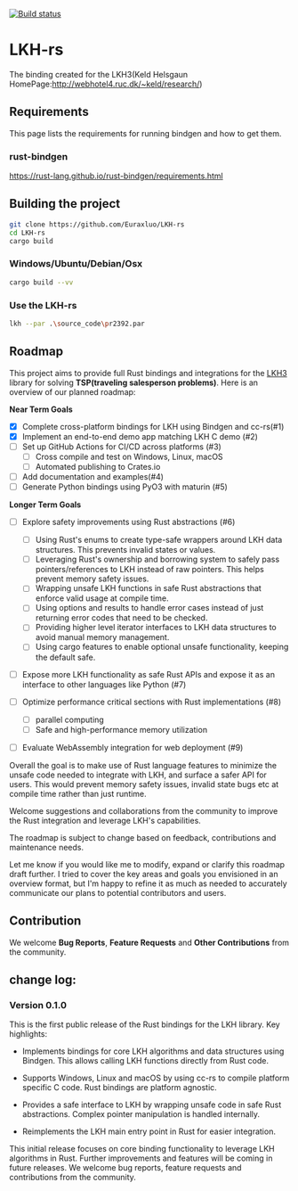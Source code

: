 [![Build status](https://github.com/Euraxluo/LKH-rs/workflows/rust-build/badge.svg)](#)

# LKH-rs
The binding created for the LKH3(Keld Helsgaun HomePage:http://webhotel4.ruc.dk/~keld/research/)

## Requirements
This page lists the requirements for running bindgen and how to get them.

### rust-bindgen
https://rust-lang.github.io/rust-bindgen/requirements.html

## Building the project
```bash
git clone https://github.com/Euraxluo/LKH-rs
cd LKH-rs
cargo build
```

### Windows/Ubuntu/Debian/Osx
```bash
cargo build --vv
```

### Use the LKH-rs
```bash
lkh --par .\source_code\pr2392.par
```


## Roadmap
This project aims to provide full Rust bindings and integrations for the [LKH3](http://webhotel4.ruc.dk/~keld/research/) library for solving **TSP(traveling salesperson problems)**. Here is an overview of our planned roadmap:

**Near Term Goals**
- [x] Complete cross-platform bindings for LKH using Bindgen and cc-rs(#1)
- [x] Implement an end-to-end demo app matching LKH C demo (#2)
- [ ] Set up GitHub Actions for CI/CD across platforms (#3)
    - [ ] Cross compile and test on Windows, Linux, macOS
    - [ ] Automated publishing to Crates.io
- [ ] Add documentation and examples(#4)
- [ ] Generate Python bindings using PyO3 with maturin (#5)

**Longer Term Goals**
- [ ] Explore safety improvements using Rust abstractions (#6)
    - [ ] Using Rust's enums to create type-safe wrappers around LKH data structures. This prevents invalid states or values.
    - [ ] Leveraging Rust's ownership and borrowing system to safely pass pointers/references to LKH instead of raw pointers. This helps prevent memory safety issues.
    - [ ] Wrapping unsafe LKH functions in safe Rust abstractions that enforce valid usage at compile time. 
    - [ ] Using options and results to handle error cases instead of just returning error codes that need to be checked.
    - [ ] Providing higher level iterator interfaces to LKH data structures to avoid manual memory management.
    - [ ] Using cargo features to enable optional unsafe functionality, keeping the default safe.
- [ ] Expose more LKH functionality as safe Rust APIs and expose it as an interface to other languages like Python (#7)
- [ ] Optimize performance critical sections with Rust implementations (#8)
    - [ ] parallel computing
    - [ ] Safe and high-performance memory utilization
- [ ] Evaluate WebAssembly integration for web deployment (#9)


Overall the goal is to make use of Rust language features to minimize the unsafe code needed to integrate with LKH, and surface a safer API for users. This would prevent memory safety issues, invalid state bugs etc at compile time rather than just runtime.

Welcome suggestions and collaborations from the community to improve the Rust integration and leverage LKH's capabilities.

The roadmap is subject to change based on feedback, contributions and maintenance needs.

Let me know if you would like me to modify, expand or clarify this roadmap draft further. I tried to cover the key areas and goals you envisioned in an overview format, but I'm happy to refine it as much as needed to accurately communicate our plans to potential contributors and users. 

## Contribution
We welcome **Bug Reports**, **Feature Requests** and **Other Contributions** from the community.
 
## change log:

### Version 0.1.0

This is the first public release of the Rust bindings for the LKH library. Key highlights:

- Implements bindings for core LKH algorithms and data structures using Bindgen. This allows calling LKH functions directly from Rust code.

- Supports Windows, Linux and macOS by using cc-rs to compile platform specific C code. Rust bindings are platform agnostic.

- Provides a safe interface to LKH by wrapping unsafe code in safe Rust abstractions. Complex pointer manipulation is handled internally.

- Reimplements the LKH main entry point in Rust for easier integration. 

This initial release focuses on core binding functionality to leverage LKH algorithms in Rust. Further improvements and features will be coming in future releases. We welcome bug reports, feature requests and contributions from the community.
